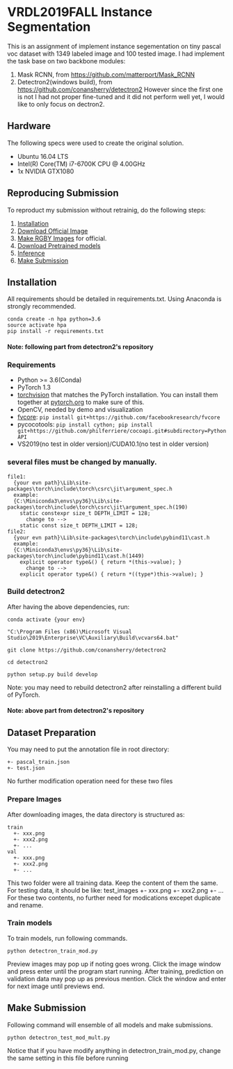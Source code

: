 # VRDL2019FALL Instance Segmentation
This is an assignment of implement instance segementation on tiny pascal voc dataset with 1349 labeled image and 100 tested image.
I had implement the task base on two backbone modules:
1. Mask RCNN, from https://github.com/matterport/Mask_RCNN
2. Detectron2(windows build), from https://github.com/conansherry/detectron2
However since the first one is not I had not proper fine-tuned and it did not perform well yet, I would like to only focus on dectron2.

## Hardware
The following specs were used to create the original solution.
- Ubuntu 16.04 LTS
- Intel(R) Core(TM) i7-6700K CPU @ 4.00GHz
- 1x NVIDIA GTX1080 

## Reproducing Submission
To reproduct my submission without retrainig, do the following steps:
1. [Installation](#installation)
2. [Download Official Image](#download-official-image)
3. [Make RGBY Images](#make-rgby-images) for official.
4. [Download Pretrained models](#pretrained-models)
5. [Inference](#inference)
6. [Make Submission](#make-submission)

## Installation
All requirements should be detailed in requirements.txt. Using Anaconda is strongly recommended.
```
conda create -n hpa python=3.6
source activate hpa
pip install -r requirements.txt
```
#### Note: following part from detectron2's repository ####

### Requirements
- Python >= 3.6(Conda)
- PyTorch 1.3
- [torchvision](https://github.com/pytorch/vision/) that matches the PyTorch installation.
	You can install them together at [pytorch.org](https://pytorch.org) to make sure of this.
- OpenCV, needed by demo and visualization
- [fvcore](https://github.com/facebookresearch/fvcore/): `pip install git+https://github.com/facebookresearch/fvcore`
- pycocotools: `pip install cython; pip install git+https://github.com/philferriere/cocoapi.git#subdirectory=PythonAPI`
- VS2019(no test in older version)/CUDA10.1(no test in older version)

### several files must be changed by manually.
```
file1: 
  {your evn path}\Lib\site-packages\torch\include\torch\csrc\jit\argument_spec.h
  example:
  {C:\Miniconda3\envs\py36}\Lib\site-packages\torch\include\torch\csrc\jit\argument_spec.h(190)
    static constexpr size_t DEPTH_LIMIT = 128;
      change to -->
    static const size_t DEPTH_LIMIT = 128;
file2: 
  {your evn path}\Lib\site-packages\torch\include\pybind11\cast.h
  example:
  {C:\Miniconda3\envs\py36}\Lib\site-packages\torch\include\pybind11\cast.h(1449)
    explicit operator type&() { return *(this->value); }
      change to -->
    explicit operator type&() { return *((type*)this->value); }
```

### Build detectron2

After having the above dependencies, run:
```
conda activate {your env}

"C:\Program Files (x86)\Microsoft Visual Studio\2019\Enterprise\VC\Auxiliary\Build\vcvars64.bat"

git clone https://github.com/conansherry/detectron2

cd detectron2

python setup.py build develop
```
Note: you may need to rebuild detectron2 after reinstalling a different build of PyTorch.

#### Note: above part from detectron2's repository ####

## Dataset Preparation
You may need to put the annotation file in root directory:
```
+- pascal_train.json
+- test.json
```
No further modification operation need for these two files
### Prepare Images
After downloading images, the data directory is structured as:
```
train
  +- xxx.png
  +- xxx2.png
  +- ...
val
  +- xxx.png
  +- xxx2.png
  +- ...
```
This two folder were all training data. Keep the content of them the same.
For testing data, it should be like:
test_images
  +- xxx.png
  +- xxx2.png
  +- ...
For these two contents, no further need for modications excepet duplicate and rename.

### Train models
To train models, run following commands.
```
python detectron_train_mod.py
```
Preview images may pop up if noting goes wrong. Click the image window and press enter until the program start running.
After training, prediction on validation data may pop up as previous mention. Click the window and enter for next image until previews end.

## Make Submission
Following command will ensemble of all models and make submissions.
```
python detectron_test_mod_mult.py
```
Notice that if you have modify anything in detectron_train_mod.py, change the same setting in this file before running
